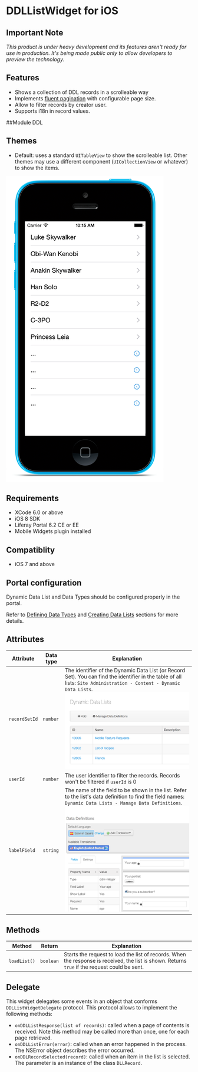 # DDLListWidget for iOS

## Important Note

_This product is under heavy development and its features aren't ready for use in production. It's being made public only to allow developers to preview the technology._

## Features
- Shows a collection of DDL records in a scrolleable way
- Implements [fluent pagination](http://www.iosnomad.com/blog/2014/4/21/fluent-pagination) with configurable page size.
- Allow to filter records by creator user.
- Supports i18n in record values.

##Module
DDL

## Themes
- Default: uses a standard `UITableView` to show the scrolleable list. Other themes may use a different component (`UICollectionView` or whatever) to show the items.

![DDLList widget using Default theme](Images/ddllist.png)

## Requirements

- XCode 6.0 or above
- iOS 8 SDK
- Liferay Portal 6.2 CE or EE
- Mobile Widgets plugin installed

## Compatiblity

- iOS 7 and above

## Portal configuration

Dynamic Data List and Data Types should be configured properly in the portal.

Refer to [Defining Data Types](https://www.liferay.com/documentation/liferay-portal/6.2/user-guide/-/ai/building-a-list-platform-in-liferay-and-liferay-portal-6-2-user-guide-10-en) and [Creating Data Lists](https://www.liferay.com/documentation/liferay-portal/6.2/user-guide/-/ai/creating-data-lists-liferay-portal-6-2-user-guide-10-en) sections for more details.


## Attributes

| Attribute | Data type | Explanation |
|-----------|-----------|-------------| 
|  `recordSetId` | `number` | The identifier of the Dynamic Data List (or Record Set). You can find the identifier in the table of all lists: `Site Administration - Content - Dynamic Data Lists`. ![](Images/portal-datalist.png) |
|  `userId` | `number` | The user identifier to filter the records. Records won't be filtered if `userId` is 0|
|  `labelField` | `string` | The name of the field to be shown in the list. Refer to the list's data definition to find the field names: `Dynamic Data Lists - Manage Data Definitions`. ![](Images/portal-datadefinition.png) |


## Methods

| Method | Return | Explanation |
|-----------|-----------|-------------| 
|  `loadList()` | `boolean` | Starts the request to load the list of records. When the response is received, the list is shown. Returns `true` if the request could be sent. |


## Delegate

This widget delegates some events in an object that conforms `DDLListWidgetDelegate` protocol.
This protocol allows to implement the following methods:

- `onDDLListResponse(list of records)`: called when a page of contents is received. Note this method may be called more than once, one for each page retrieved.
- `onDDLListError(error)`: called when an error happened in the process. The NSError object describes the error occurred.
- `onDDLRecordSelected(record)`: called when an item in the list is selected. The parameter is an instance of the class `DLLRecord`.



    
    
